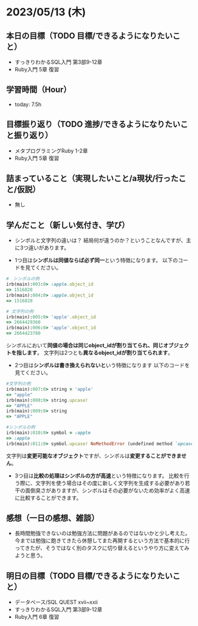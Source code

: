 # 2023/05/13 (木)

## 本日の目標（TODO 目標/できるようになりたいこと）

- すっきりわかるSQL入門 第3部9-12章
- Ruby入門 5章 復習

## 学習時間（Hour）

- today: 7.5h

## 目標振り返り（TODO 進捗/できるようになりたいこと振り返り）

- メタプログラミングRuby 1-2章
- Ruby入門 5章 復習

## 詰まっていること（実現したいこと/a現状/行ったこと/仮説）

- 無し

## 学んだこと（新しい気付き、学び）

- シンボルと文字列の違いは？
結局何が違うのか？ということなんですが、主に3つ違いがあります。

- 1つ目は**シンボルは同値ならば必ず同一**という特徴になります。
以下のコードを見てください。
```ruby
#　シンボルの例
irb(main):003:0> :apple.object_id
=> 1516828
irb(main):004:0> :apple.object_id
=> 1516828

# 文字列の例
irb(main):005:0> 'apple'.object_id
=> 2664429360
irb(main):006:0> 'apple'.object_id
=> 2664423780
```
シンボルにおいて**同値の場合は同じobject_idが割り当てられ、同じオブジェクトを指します**。
文字列は2つとも**異なるobject_idが割り当てられます**。

- 2つ目は**シンボルは書き換えられないと**いう特徴になります
以下のコードを見てください。
```ruby
#文字列の例
irb(main):007:0> string = 'apple'
=> "apple"
irb(main):008:0> string.upcase!
=> "APPLE"
irb(main):009:0> string
=> "APPLE"

#シンボルの例
irb(main):010:0> symbol = :apple
=> :apple
irb(main):011:0> symbol.upcase! NoMethodError (undefined method `upcase!' for :apple:Symbol)
```
文字列は**変更可能なオブジェクト**ですが、シンボルは**変更することができません**。

- 3つ目は**比較の処理はシンボルの方が高速**という特徴になります。
比較を行う際に、文字列を使う場合はその度に新しく文字列を生成する必要があり若干の面倒臭さがありますが、シンボルはその必要がないため効率がよく高速に比較することができます。

## 感想（一日の感想、雑談）

- 長時間勉強できないのは勉強方法に問題があるのではないかと少し考えた。今までは勉強に飽きてきたら休憩してまた再開するという方法で基本的に行ってきたが、そうではなく別のタスクに切り替えるというやり方に変えてみようと思う。

## 明日の目標（TODO 目標/できるようになりたいこと）

- データベース/SQL QUEST xvii~xxii
- すっきりわかるSQL入門 第3部9-12章
- Ruby入門 6章 復習